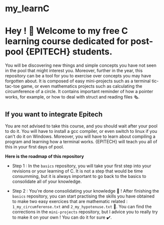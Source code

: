 # my_learnC
# Hey !  🤙  Welcome to my free C learning course dedicated for post-pool {EPITECH} students.

You will be discovering new things and simple concepts you have not seen in the pool that might interest you. Moreover,  further in the year, this repository can be a tool for you to exercise over concepts you may have forgotten about. It is composed of easy mini-projects such as a terminal tic-tac-toe game, or even mathematics projects such as calculating the circumference of a circle. It contains important reminder of how a pointer works, for example, or how to deal with struct and reading files 🗞️.

## If you want to integrate Epitech

You are not advised to take this course, and you should wait after your pool to do it. You will have to install a gcc compiler, or even switch to linux if you can't do it on Windows. Moreover, you will have to learn about compiling a program and learning how a terminal works. {EPITECH} will teach you all of this in your first days of pool.

**Here is the roadmap of this repository**

* Step 1 : In the ```basics``` repository, you will take your first step into your revisions or your learning of C. It is not a step that would be time consumming, but it is always important to go back to the basics to consolidate all of your knowledge.

* Step 2 : You're done consolidating your knowledge 🥳 ! After finishing the ```basics``` repository, you can start practising the skills you have obtained to make two easy exercices that are mathematic related : ```1_my_circumferense.txt``` and ```2_my_hypotenuse.txt``` 📐. You can find the corrections in the ```mini-projects``` repository, but I advice you to really try to make it on your own ! You can do it for sure ✔️.
